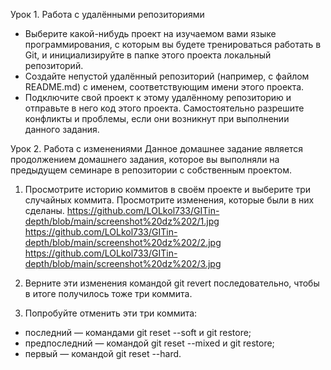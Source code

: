 Урок 1. Работа с удалёнными репозиториями

+ Выберите какой-нибудь проект на изучаемом вами языке программирования, с которым вы будете тренироваться работать в Git, и инициализируйте в папке этого проекта локальный репозиторий.
+ Создайте непустой удалённый репозиторий (например, с файлом README.md) с именем, соответствующим имени этого проекта.
+ Подключите свой проект к этому удалённому репозиторию и отправьте в него код этого проекта. Самостоятельно разрешите конфликты и проблемы, если они возникнут при выполнении данного задания.


Урок 2. Работа с изменениями
Данное домашнее задание является продолжением домашнего задания, которое вы выполняли на предыдущем семинаре в репозитории с собственным проектом.

1. Просмотрите историю коммитов в своём проекте и выберите три случайных коммита. Просмотрите изменения, которые были в них сделаны.  https://github.com/LOLkol733/GITin-depth/blob/main/screenshot%20dz%202/1.jpg  https://github.com/LOLkol733/GITin-depth/blob/main/screenshot%20dz%202/2.jpg https://github.com/LOLkol733/GITin-depth/blob/main/screenshot%20dz%202/3.jpg

2. Верните эти изменения командой git revert последовательно, чтобы в итоге получилось тоже три коммита.

3. Попробуйте отменить эти три коммита:
* последний — командами git reset --soft и git restore;
* предпоследний — командой git reset --mixed и git restore;
* первый — командой git reset --hard.
